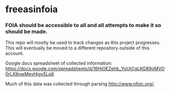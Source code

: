 # freeasinfoia

### FOIA should be accessible to all and all attempts to make it so should be made.

This repo will mostly be used to track changes as this project progresses. This will eventually be moved to a different repository outside of this account.

Google docs spreadsheet of collected information:
https://docs.google.com/spreadsheets/d/16HiOEZehb_YoUtCgLKG89oMVO0rLX8nwMevHigv5Lq8

Much of this data was collected through parsing http://www.nfoic.org/.
